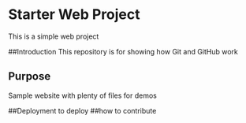 # Starter Web Project
This is a simple web project

##Introduction
This repository is for showing how Git and GitHub work

## Purpose
Sample website with plenty of files for demos

##Deployment
to deploy
##how to contribute
